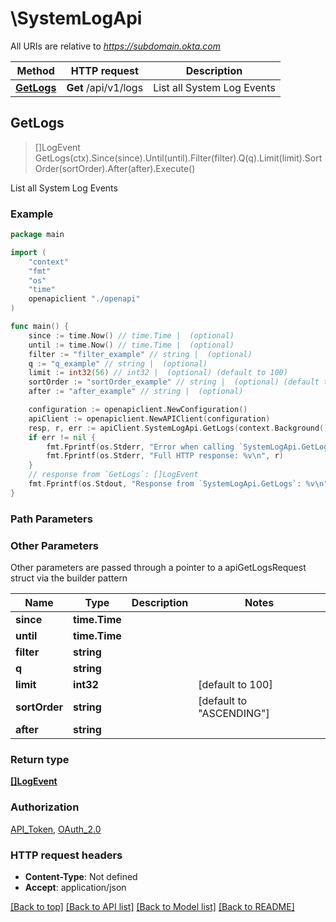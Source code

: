 # \SystemLogApi

All URIs are relative to *https://subdomain.okta.com*

Method | HTTP request | Description
------------- | ------------- | -------------
[**GetLogs**](SystemLogApi.md#GetLogs) | **Get** /api/v1/logs | List all System Log Events



## GetLogs

> []LogEvent GetLogs(ctx).Since(since).Until(until).Filter(filter).Q(q).Limit(limit).SortOrder(sortOrder).After(after).Execute()

List all System Log Events



### Example

```go
package main

import (
    "context"
    "fmt"
    "os"
    "time"
    openapiclient "./openapi"
)

func main() {
    since := time.Now() // time.Time |  (optional)
    until := time.Now() // time.Time |  (optional)
    filter := "filter_example" // string |  (optional)
    q := "q_example" // string |  (optional)
    limit := int32(56) // int32 |  (optional) (default to 100)
    sortOrder := "sortOrder_example" // string |  (optional) (default to "ASCENDING")
    after := "after_example" // string |  (optional)

    configuration := openapiclient.NewConfiguration()
    apiClient := openapiclient.NewAPIClient(configuration)
    resp, r, err := apiClient.SystemLogApi.GetLogs(context.Background()).Since(since).Until(until).Filter(filter).Q(q).Limit(limit).SortOrder(sortOrder).After(after).Execute()
    if err != nil {
        fmt.Fprintf(os.Stderr, "Error when calling `SystemLogApi.GetLogs``: %v\n", err)
        fmt.Fprintf(os.Stderr, "Full HTTP response: %v\n", r)
    }
    // response from `GetLogs`: []LogEvent
    fmt.Fprintf(os.Stdout, "Response from `SystemLogApi.GetLogs`: %v\n", resp)
}
```

### Path Parameters



### Other Parameters

Other parameters are passed through a pointer to a apiGetLogsRequest struct via the builder pattern


Name | Type | Description  | Notes
------------- | ------------- | ------------- | -------------
 **since** | **time.Time** |  | 
 **until** | **time.Time** |  | 
 **filter** | **string** |  | 
 **q** | **string** |  | 
 **limit** | **int32** |  | [default to 100]
 **sortOrder** | **string** |  | [default to &quot;ASCENDING&quot;]
 **after** | **string** |  | 

### Return type

[**[]LogEvent**](LogEvent.md)

### Authorization

[API_Token](../README.md#API_Token), [OAuth_2.0](../README.md#OAuth_2.0)

### HTTP request headers

- **Content-Type**: Not defined
- **Accept**: application/json

[[Back to top]](#) [[Back to API list]](../README.md#documentation-for-api-endpoints)
[[Back to Model list]](../README.md#documentation-for-models)
[[Back to README]](../README.md)

